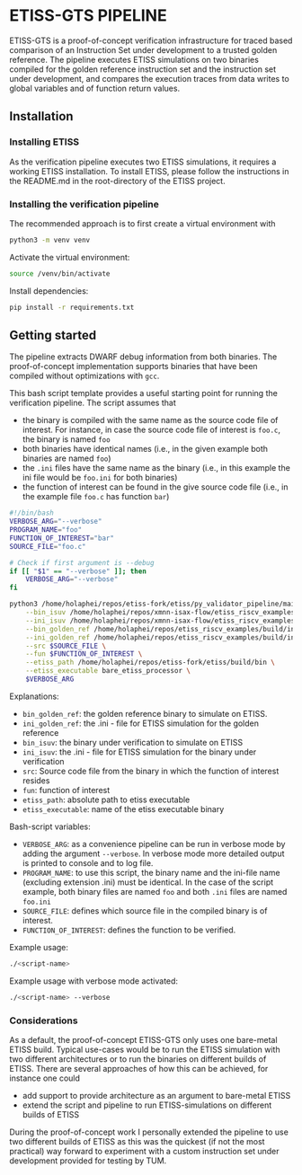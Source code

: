 # ETISS-GTS PIPELINE

ETISS-GTS is a proof-of-concept verification infrastructure for traced based comparison of an Instruction Set under development to a trusted golden reference. The pipeline executes ETISS simulations on two binaries compiled for the golden reference instruction set and the instruction set under development, and compares the execution traces from data writes to global variables and of function return values. 

## Installation 

### Installing ETISS

As the verification pipeline executes two ETISS simulations, it requires a working ETISS installation. To install ETISS, please follow the instructions in the README.md in the root-directory of the ETISS project.

### Installing the verification pipeline
The recommended approach is to first create a virtual environment with 
```bash
python3 -m venv venv
```
Activate the virtual environment:

```bash
source /venv/bin/activate
```

Install dependencies:
```bash
pip install -r requirements.txt
```

## Getting started

The pipeline extracts DWARF debug information from both binaries. The proof-of-concept implementation supports binaries that have been compiled without optimizations with `gcc`.

This bash script template provides a useful starting point for running the verification pipeline. The script assumes that
- the binary is compiled with the same name as the source code file of interest. For instance, in case the source code file of interest is `foo.c`, the binary is named `foo`
- both binaries have identical names (i.e., in the given example both binaries are named `foo`)
- the `.ini` files have the same name as the binary (i.e., in this example the ini file would be `foo.ini` for both binaries)
- the function of interest can be found in the give source code file (i.e., in the example file `foo.c` has function `bar`)

```bash 
#!/bin/bash
VERBOSE_ARG="--verbose"
PROGRAM_NAME="foo"
FUNCTION_OF_INTEREST="bar"
SOURCE_FILE="foo.c"

# Check if first argument is --debug
if [[ "$1" == "--verbose" ]]; then
    VERBOSE_ARG="--verbose"
fi

python3 /home/holaphei/repos/etiss-fork/etiss/py_validator_pipeline/main.py \
    --bin_isuv /home/holaphei/repos/xmnn-isax-flow/etiss_riscv_examples/build/install/bin/$PROGRAM_NAME \
    --ini_isuv /home/holaphei/repos/xmnn-isax-flow/etiss_riscv_examples/build/install/ini/$PROGRAM_NAME.ini \
    --bin_golden_ref /home/holaphei/repos/etiss_riscv_examples/build/install/golden_ref/bin/$PROGRAM_NAME \
    --ini_golden_ref /home/holaphei/repos/etiss_riscv_examples/build/install/golden_ref/ini/$PROGRAM_NAME.ini \
    --src $SOURCE_FILE \
    --fun $FUNCTION_OF_INTEREST \
    --etiss_path /home/holaphei/repos/etiss-fork/etiss/build/bin \
    --etiss_executable bare_etiss_processor \
    $VERBOSE_ARG
```

Explanations:
- `bin_golden_ref`: the golden reference binary to simulate on ETISS.
- `ini_golden_ref`: the .ini - file for ETISS simulation for the golden reference
- `bin_isuv`: the binary under verification to simulate on ETISS
- `ini_isuv`: the .ini - file for ETISS simulation for the binary under verification
- `src`: Source code file from the binary in which the function of interest resides
- `fun`: function of interest
- `etiss_path`: absolute path to etiss executable
- `etiss_executable`: name of the etiss executable binary

Bash-script variables:
- `VERBOSE_ARG`: as a convenience pipeline can be run in verbose mode by adding the argument `--verbose`. In verbose  mode more detailed output is printed to console and to log file.
- `PROGRAM_NAME`: to use this script, the binary name and the ini-file name (excluding extension .ini) must be identical. In the case of the script example, both binary files are named `foo` and both `.ini` files are named `foo.ini`
- `SOURCE_FILE`: defines which source file in the compiled binary is of interest. 
- `FUNCTION_OF_INTEREST`: defines the function to be verified. 

Example usage: 
```bash
./<script-name>
```

Example usage with verbose mode activated:
```bash 
./<script-name> --verbose
```

### Considerations

As a default, the proof-of-concept ETISS-GTS only uses one bare-metal ETISS build. Typical use-cases would be to run the ETISS simulation with two different architectures or to run the binaries on different builds of ETISS. There are several approaches of how this can be achieved, for instance one could
- add support to provide architecture as an argument to bare-metal ETISS
- extend the script and pipeline to run ETISS-simulations on different builds of ETISS 

 
During the proof-of-concept work I personally extended the pipeline to use two different builds of ETISS as this was the quickest (if not the most practical) way forward to experiment with a custom instruction set under development provided for testing by TUM.  

